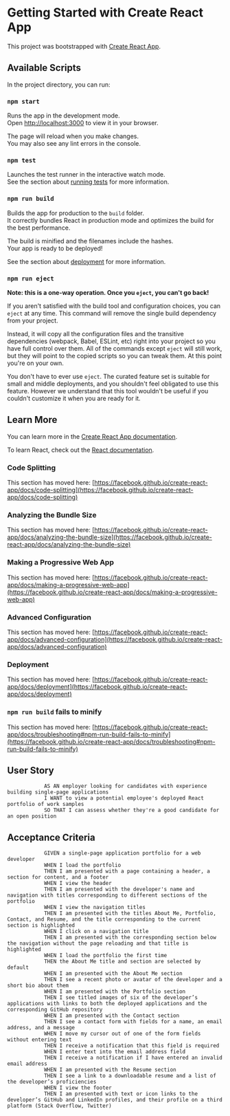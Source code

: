 # Getting Started with Create React App

This project was bootstrapped with [Create React App](https://github.com/facebook/create-react-app).

## Available Scripts

In the project directory, you can run:

### `npm start`

Runs the app in the development mode.\
Open [http://localhost:3000](http://localhost:3000) to view it in your browser.

The page will reload when you make changes.\
You may also see any lint errors in the console.

### `npm test`

Launches the test runner in the interactive watch mode.\
See the section about [running tests](https://facebook.github.io/create-react-app/docs/running-tests) for more information.

### `npm run build`

Builds the app for production to the `build` folder.\
It correctly bundles React in production mode and optimizes the build for the best performance.

The build is minified and the filenames include the hashes.\
Your app is ready to be deployed!

See the section about [deployment](https://facebook.github.io/create-react-app/docs/deployment) for more information.

### `npm run eject`

**Note: this is a one-way operation. Once you `eject`, you can't go back!**

If you aren't satisfied with the build tool and configuration choices, you can `eject` at any time. This command will remove the single build dependency from your project.

Instead, it will copy all the configuration files and the transitive dependencies (webpack, Babel, ESLint, etc) right into your project so you have full control over them. All of the commands except `eject` will still work, but they will point to the copied scripts so you can tweak them. At this point you're on your own.

You don't have to ever use `eject`. The curated feature set is suitable for small and middle deployments, and you shouldn't feel obligated to use this feature. However we understand that this tool wouldn't be useful if you couldn't customize it when you are ready for it.

## Learn More

You can learn more in the [Create React App documentation](https://facebook.github.io/create-react-app/docs/getting-started).

To learn React, check out the [React documentation](https://reactjs.org/).

### Code Splitting

This section has moved here: [https://facebook.github.io/create-react-app/docs/code-splitting](https://facebook.github.io/create-react-app/docs/code-splitting)

### Analyzing the Bundle Size

This section has moved here: [https://facebook.github.io/create-react-app/docs/analyzing-the-bundle-size](https://facebook.github.io/create-react-app/docs/analyzing-the-bundle-size)

### Making a Progressive Web App

This section has moved here: [https://facebook.github.io/create-react-app/docs/making-a-progressive-web-app](https://facebook.github.io/create-react-app/docs/making-a-progressive-web-app)

### Advanced Configuration

This section has moved here: [https://facebook.github.io/create-react-app/docs/advanced-configuration](https://facebook.github.io/create-react-app/docs/advanced-configuration)

### Deployment

This section has moved here: [https://facebook.github.io/create-react-app/docs/deployment](https://facebook.github.io/create-react-app/docs/deployment)

### `npm run build` fails to minify

This section has moved here: [https://facebook.github.io/create-react-app/docs/troubleshooting#npm-run-build-fails-to-minify](https://facebook.github.io/create-react-app/docs/troubleshooting#npm-run-build-fails-to-minify)

## User Story

                AS AN employer looking for candidates with experience building single-page applications
                I WANT to view a potential employee's deployed React portfolio of work samples
                SO THAT I can assess whether they're a good candidate for an open position

## Acceptance Criteria

                GIVEN a single-page application portfolio for a web developer
                WHEN I load the portfolio
                THEN I am presented with a page containing a header, a section for content, and a footer
                WHEN I view the header
                THEN I am presented with the developer's name and navigation with titles corresponding to different sections of the portfolio
                WHEN I view the navigation titles
                THEN I am presented with the titles About Me, Portfolio, Contact, and Resume, and the title corresponding to the current section is highlighted
                WHEN I click on a navigation title
                THEN I am presented with the corresponding section below the navigation without the page reloading and that title is highlighted
                WHEN I load the portfolio the first time
                THEN the About Me title and section are selected by default
                WHEN I am presented with the About Me section
                THEN I see a recent photo or avatar of the developer and a short bio about them
                WHEN I am presented with the Portfolio section
                THEN I see titled images of six of the developer’s applications with links to both the deployed applications and the corresponding GitHub repository
                WHEN I am presented with the Contact section
                THEN I see a contact form with fields for a name, an email address, and a message
                WHEN I move my cursor out of one of the form fields without entering text
                THEN I receive a notification that this field is required
                WHEN I enter text into the email address field
                THEN I receive a notification if I have entered an invalid email address
                WHEN I am presented with the Resume section
                THEN I see a link to a downloadable resume and a list of the developer’s proficiencies
                WHEN I view the footer
                THEN I am presented with text or icon links to the developer’s GitHub and LinkedIn profiles, and their profile on a third platform (Stack Overflow, Twitter) 
